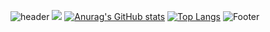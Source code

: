 ![header](https://capsule-render.vercel.app/api?type=waving&color=auto&height=240&section=header&text=naryoung&fontSize=50)
 <img src="https://img.shields.io/badge/Python-3178C6?style=flat&logo=#3776AB&logoColor=white"/>
[![Anurag's GitHub stats](https://github-readme-stats.vercel.app/api?username=na-r0)](https://github.com/na-r0/github-readme-stats)
[![Top Langs](https://github-readme-stats.vercel.app/api/top-langs/?username=na-r0&layout=compact)](https://github.com/na-r0/github-readme-stats)
![Footer](https://capsule-render.vercel.app/api?type=waving&color=auto&height=200&section=footer)
